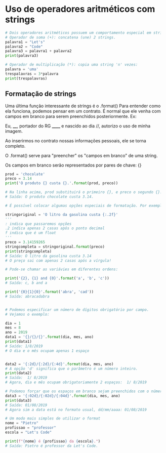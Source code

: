 # Uso de operadores aritméticos com strings

```python
# Dois operadores aritméticos possuem um comportamento especial em strings:
# Operador de soma (+): concatena (une) 2 strings.
palavra1 = "Let's"
palavra2 = "Code"
palavra3 = palavra1 + palavra2
print(palavra3)

# Operador de multiplicação (*): copia uma string 'n' vezes:
palavra = 'uma'
trespalavras = 3*palavra
print(trespalavras)
```

## Formatação de strings

Uma última função interessante de strings é o .format() Para entender como ela funciona, podemos pensar em um contrato. É normal que ele venha com campos em branco para serem preenchidos posteriormente. Ex:

Eu, ******\_\_******, portador do RG ******\_\_\_\_****** e nascido ao dia //, autorizo o uso de minha imagem.

Ao inserirmos no contrato nossas informações pessoais, ele se torna completo.

O .format() serve para "preencher" os "campos em branco" de uma string.

Os campos em branco serão representados por pares de chave: {}

```python
prod = 'chocolate'
preco = 3.14
print('O produto {} custa {}.'.format(prod, preco))

# Na linha acima, prod substituirá o primeiro {}, e preco o segundo {}.
# Saída: O produto chocolate custa 3.14.

# É possível colocar algumas opções especiais de formatação. Por exemplo:

stringoriginal = 'O litro da gasolina custa {:.2f}'
'''
: indica que passaremos opções
.2 indica apenas 2 casas após o ponto decimal
f indica que é um float
'''
preco = 3.14159265
stringcompleta = stringoriginal.format(preco)
print(stringcompleta)
# Saída: O litro da gasolina custa 3.14
# O preço sai com apenas 2 casas após a vírgula!

# Pode-se chamar as variávies em diferentes ordens:

print('{2}, {1} and {0}'.format('a', 'b', 'c'))
# Saída: c, b and a

print('{0}{1}{0}'.format('abra', 'cad'))
# Saída: abracadabra


# Podemos especificar um número de dígitos obrigatório por campo.
# Vejamos o exemplo:

dia = 1
mes = 8
ano = 2019
data1 = '{}/{}/{}'.format(dia, mes, ano)
print(data1)
# Saída: 1/8/2019
# O dia e o mês ocupam apenas 1 espaço


data2 = '{:2d}/{:2d}/{:4d}'.format(dia, mes, ano)
# A opção 'd' significa que o parâmetro é um número inteiro.
print(data2)
# Saída:  1/ 8/2019
# Agora, dia e mês ocupam obrigatoriamente 2 espaços:  1/ 8/2019

# Podemos forçar que os espaços em branco sejam preenchidos com o número 0:
data3 = '{:02d}/{:02d}/{:04d}'.format(dia, mes, ano)
print(data3)
# Saída: 01/08/2019
# Agora sim a data está no formato usual, dd/mm/aaaa: 01/08/2019

# Um modo mais simples de utilizar o format
nome = "Pietro"
profissao = "professor"
escola = "Let's Code"

print(f"{nome} é {profissao} da {escola}.")
# Saída: Pietro é professor da Let's Code.
```
